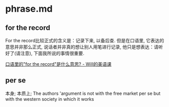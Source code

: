 # phrase.md

## for the record

For the record比较正式的含义是：记录下来, 以备后查. 但是在口语里, 它表达的意思并非那么正式, 说话者并非真的想让别人用笔进行记录, 他只是想表达：请听好了(请注意), 下面我所说的事情很重要. 

[口语里的"for the record"是什么意思? - Will的美语课][]

[口语里的"for the record"是什么意思? - Will的美语课]: http://www.learnenglishwithwill.com/for-the-record-meaning-definition/

## per se

本身; 本质上; The authors 'argument is not with the free market per se but with the western society in which it works
